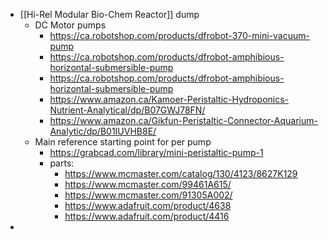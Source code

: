 - [[Hi-Rel Modular Bio-Chem Reactor]] dump
	- DC Motor pumps
		- https://ca.robotshop.com/products/dfrobot-370-mini-vacuum-pump
		- https://ca.robotshop.com/products/dfrobot-amphibious-horizontal-submersible-pump
		- https://ca.robotshop.com/products/dfrobot-amphibious-horizontal-submersible-pump
		- https://www.amazon.ca/Kamoer-Peristaltic-Hydroponics-Nutrient-Analytical/dp/B07GWJ78FN/
		- https://www.amazon.ca/Gikfun-Peristaltic-Connector-Aquarium-Analytic/dp/B01IUVHB8E/
	- Main reference starting point for per pump
		- https://grabcad.com/library/mini-peristaltic-pump-1
		- parts:
			- https://www.mcmaster.com/catalog/130/4123/8627K129
			- https://www.mcmaster.com/99461A615/
			- https://www.mcmaster.com/91305A002/
			- https://www.adafruit.com/product/4638
			- https://www.adafruit.com/product/4416
-
